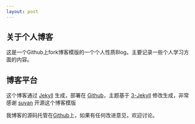 ```yaml
---
layout: post
---
```


## 关于个人博客

这是一个Github上fork博客模版的一个个人性质Blog。主要记录一些个人学习方面的内容。

## 博客平台

这个博客通过 [Jekyll](http://jekyllrb.com/) 生成，部署在 [Github](https://pages.github.com)，主题基于 [3-Jekyll](https://github.com/P233/3-Jekyll) 修改生成，非常感谢 [suyan](https://github.com/suyan) 开源这个博客模版

我博客的源码托管在[Github](https://github.com/XhosaS/XhosaS.github.io)上，如果有任何改进意见，欢迎讨论。
